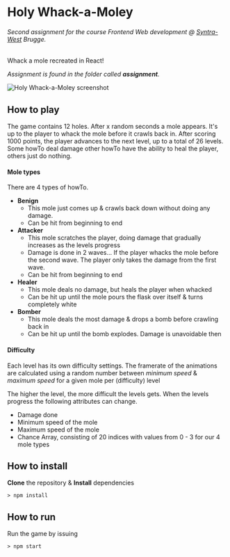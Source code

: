 # Holy Whack-a-Moley

###### Second assignment for the course Frontend Web development @ [Syntra-West](http://https://syntrawest.be) Brugge. 
Whack a mole recreated in React! 

*Assignment is found in the folder called **assignment**.*

![Holy Whack-a-Moley screenshot](https://i.imgur.com/53N23gd.png)

## How to play
The game contains 12 holes. After x random seconds a mole appears. It's up to the player to whack the mole before it crawls back in.
After scoring 1000 points, the player advances to the next level, up to a total of 26 levels. Some howTo deal damage other howTo have the ability to heal the player, others just do nothing.

#### Mole types

There are 4 types of howTo.
-   **Benign**
    -   This mole just comes up & crawls back down without doing any damage.
    -   Can be hit from beginning to end
-   **Attacker**
    -   This mole scratches the player, doing damage that gradually increases as the levels progress
    -   Damage is done in 2 waves... If the player whacks the mole before the second wave. The player only takes the damage from the first wave.
    -   Can be hit from beginning to end
-   **Healer**
    -   This mole deals no damage, but heals the player when whacked
    -   Can be hit up until the mole pours the flask over itself & turns completely white
-   **Bomber**
    -   This mole deals the most damage & drops a bomb before crawling back in
    -   Can be hit up until the bomb explodes. Damage is unavoidable then
   
#### Difficulty

Each level has its own difficulty settings. The framerate of the animations are calculated using a random number between *minimum speed* & *maximum speed* for a given mole per (difficulty) level

The higher the level, the more difficult the levels gets. When the levels progress the following attributes can change.

- Damage done
- Minimum speed of the mole
- Maximum speed of the mole
- Chance Array, consisting of 20 indices with values from 0 - 3 for our 4 mole types

## How to install
**Clone** the repository & **Install** dependencies
```
> npm install
```

## How to run
Run the game by issuing

```
> npm start
```